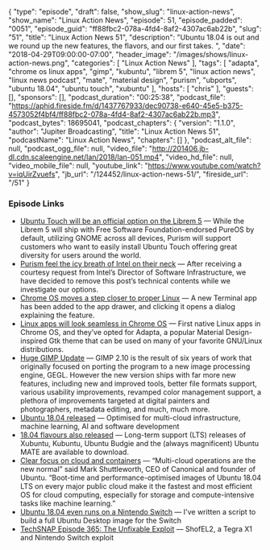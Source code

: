 {
  "type": "episode",
  "draft": false,
  "show_slug": "linux-action-news",
  "show_name": "Linux Action News",
  "episode": 51,
  "episode_padded": "0051",
  "episode_guid": "ff88fbc2-078a-4fd4-8af2-4307ac6ab22b",
  "slug": "51",
  "title": "Linux Action News 51",
  "description": "Ubuntu 18.04 is out and we round up the new features, the flavors, and our first takes. ",
  "date": "2018-04-29T09:00:00-07:00",
  "header_image": "/images/shows/linux-action-news.png",
  "categories": [
    "Linux Action News"
  ],
  "tags": [
    "adapta",
    "chrome os linux apps",
    "gimp",
    "kubuntu",
    "librem 5",
    "linux action news",
    "linux news podcast",
    "mate",
    "material design",
    "purism",
    "ubports",
    "ubuntu 18.04",
    "ubuntu touch",
    "xubuntu"
  ],
  "hosts": [
    "chris"
  ],
  "guests": [],
  "sponsors": [],
  "podcast_duration": "00:25:38",
  "podcast_file": "https://aphid.fireside.fm/d/1437767933/dec90738-e640-45e5-b375-4573052f4bf4/ff88fbc2-078a-4fd4-8af2-4307ac6ab22b.mp3",
  "podcast_bytes": 18695041,
  "podcast_chapters": {
    "version": "1.1.0",
    "author": "Jupiter Broadcasting",
    "title": "Linux Action News 51",
    "podcastName": "Linux Action News",
    "chapters": []
  },
  "podcast_alt_file": null,
  "podcast_ogg_file": null,
  "video_file": "http://201406.jb-dl.cdn.scaleengine.net/lan/2018/lan-051.mp4",
  "video_hd_file": null,
  "video_mobile_file": null,
  "youtube_link": "https://www.youtube.com/watch?v=iqUirZvuefs",
  "jb_url": "/124452/linux-action-news-51/",
  "fireside_url": "/51"
}


### Episode Links

  * [Ubuntu Touch will be an official option on the Librem 5](https://puri.sm/posts/ubports-ubuntu-touch-on-librem5-collaboration/ "Ubuntu Touch will be an official option on the Librem 5") — While the Librem 5 will ship with Free Software Foundation-endorsed PureOS by default, utilizing GNOME across all devices, Purism will support customers who want to easily install Ubuntu Touch offering great diversity for users around the world.
  * [Purism feel the icy breath of Intel on their neck](https://puri.sm/posts/intel-fsp-reverse-engineering-finding-the-real-entry-point/ "Purism feel the icy breath of Intel on their neck") — After receiving a courtesy request from Intel’s Director of Software Infrastructure, we have decided to remove this post’s technical contents while we investigate our options.
  * [Chrome OS moves a step closer to proper Linux](https://www.androidpolice.com/2018/04/22/terminal-app-appears-chome-os-dev-hints-future-linux-application-support/ "Chrome OS moves a step closer to proper Linux") — A new Terminal app has been added to the app drawer, and clicking it opens a dialog explaining the feature.
  * [Linux apps will look seamless in Chrome OS](https://www.xda-developers.com/chrome-os-native-linux-apps-material-design-theme/ "Linux apps will look seamless in Chrome OS") — First native Linux apps in Chrome OS, and they’ve opted for Adapta, a popular Material Design-inspired Gtk theme that can be used on many of your favorite GNU/Linux distributions.
  * [Huge GIMP Update](https://www.gimp.org/release-notes/gimp-2.10.html "Huge GIMP Update") — GIMP 2.10 is the result of six years of work that originally focused on porting the program to a new image processing engine, GEGL. However the new version ships with far more new features, including new and improved tools, better file formats support, various usability improvements, revamped color management support, a plethora of improvements targeted at digital painters and photographers, metadata editing, and much, much more.
  * [Ubuntu 18.04 released](https://www.ubuntu.com/ "Ubuntu 18.04 released") — Optimised for multi-cloud infrastructure, machine learning, AI and software development
  * [18.04 flavours also released](https://www.omgubuntu.co.uk/2018/04/ubuntu-flavors-18-04-release-download-features "18.04 flavours also released") — Long-term support (LTS) releases of Xubuntu, Kubuntu, Ubuntu Budgie and the (always magnificent) Ubuntu MATE are available to download.
  * [Clear focus on cloud and containers](https://insights.ubuntu.com/2018/04/26/ubuntu-18-04-lts-optimised-for-security-multi-cloud-containers-ai "Clear focus on cloud and containers") — “Multi-cloud operations are the new normal” said Mark Shuttleworth, CEO of Canonical and founder of Ubuntu. “Boot-time and performance-optimised images of Ubuntu 18.04 LTS on every major public cloud make it the fastest and most efficient OS for cloud computing, especially for storage and compute-intensive tasks like machine learning.”
  * [Ubuntu 18.04 even runs on a Nintendo Switch](https://gbatemp.net/threads/ubuntu-18-04-on-a-switch.502147/ "Ubuntu 18.04 even runs on a Nintendo Switch") — I've written a script to build a full Ubuntu Desktop image for the Switch
  * [TechSNAP Episode 365: The Unfixable Exploit](http://techsnap.systems/365 "TechSNAP Episode 365: The Unfixable Exploit") — ShofEL2, a Tegra X1 and Nintendo Switch exploit


